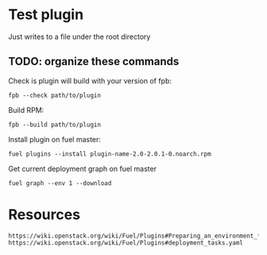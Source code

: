# Test plugin

Just writes to a file under the root directory

## TODO: organize these commands

Check is plugin will build with your version of fpb:
```
fpb --check path/to/plugin
```

Build RPM:
```
fpb --build path/to/plugin
```

Install plugin on fuel master:
```
fuel plugins --install plugin-name-2.0-2.0.1-0.noarch.rpm
```

Get current deployment graph on fuel master
```
fuel graph --env 1 --download
```

# Resources

```
https://wiki.openstack.org/wiki/Fuel/Plugins#Preparing_an_environment_for_plugin_development
https://wiki.openstack.org/wiki/Fuel/Plugins#deployment_tasks.yaml
```
